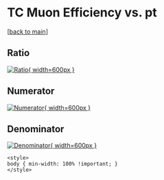 # TC Muon Efficiency vs. pt

[[back to main](./)]



## Ratio

[![Ratio](../mtv/var/TC_13_eff_pt.png){ width=600px }](../mtv/var/TC_13_eff_pt.pdf)

## Numerator

[![Numerator](../mtv/num/TC_13_eff_pt_num.png){ width=600px }](../mtv/num/TC_13_eff_pt_num.pdf)

## Denominator

[![Denominator](../mtv/den/TC_13_eff_pt_den.png){ width=600px }](../mtv/den/TC_13_eff_pt_den.pdf)


``` {=html}
<style>
body { min-width: 100% !important; }
</style>
```
